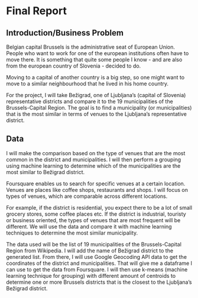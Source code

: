 # Final Report

## Introduction/Business Problem

Belgian capital Brussels is the administrative seat of European Union. People who want to work for one of the european institutions often have to move there. It is something that quite some people I know - and are also from the european country of Slovenia - decided to do. 

Moving to a capital of another country is a big step, so one might want to move to a similar neighbourhood that he lived in his home country.

For the project, I will take Bežigrad, one of Ljubljana’s (capital of Slovenia) representative districts and compare it to the 19 municipalities of the Brussels-Capital Region. The goal is to find a municipality (or municipalities) that is the most similar in terms of venues to the Ljubljana’s representative district.

## Data

I will make the comparison based on the type of venues that are the most common in the district and municipalities. I will then perform a grouping using machine learning to determine which of the municipalities are the most similar to Bežigrad district.

Foursquare enables us to search for specific venues at a certain location. Venues are places like coffee shops, restaurants and shops. I will focus on types of venues, which are comparable across different locations.

For example, if the district is residential, you expect there to be a lot of small grocery stores, some coffee places etc. If the district is industrial, touristy or business oriented, the types of venues that are most frequent will be different. We will use the data and compare it with machine learning techniques to determine the most similar municipality.

The data used will be the list of 19 municipalities of the Brussels-Capital Region from Wikipedia. I will add the name of Bežigrad district to the generated list. From there, I will use Google Geocoding API data to get the coordinates of the district and municipalities. That will give me a dataframe I can use to get the data from Foursquare. I will then use k-means (machine learning technique for grouping) with different amount of centroids to determine one or more Brussels districts that is the closest to the Ljubljana’s Bežigrad district.

